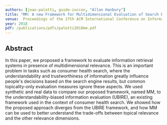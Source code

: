 ```yaml
---
authors: [joao-palotti, guido-zuccon, "Allan Hanbury"]
title: "MM: A new Framework for Multidimensional Evaluation of Search Engines"
venue:  Proceedings of the 27th ACM International Conference on Information and Knowledge Management
year: 2018
pdf: /publications/pdfs/palotti2018mm.pdf
---
```


## Abstract
In this paper, we proposed a framework to evaluate information retrieval systems in presence of multidimensional relevance. This is an important problem in tasks such as consumer health search, where the understandability and trustworthiness of information greatly influence people's decisions based on the search engine results, but common topicality-only evaluation measures ignore these aspects. We used synthetic and real data to compare our proposed framework, named MM, to the understandability-biased information evaluation (UBIRE), an existing framework used in the context of consumer health search. We showed how the proposed approach diverges from the UBIRE framework, and how MM can be used to better understand the trade-offs between topical relevance and the other relevance dimensions.
